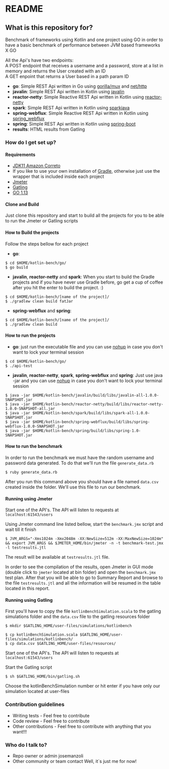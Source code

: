 # README #

## What is this repository for? ##

Benchmark of frameworks using Kotlin and one project using GO in order to have a basic benchmark of performance between JVM based frameworks X GO

<p>All the Api's have two endpoints:<br /> 
A POST endpoint that receives a username and a password, store at a list in memory and returns the User created with an ID <br />
A GET enpoint that returns a User based in a path param ID 
</p>  

* __go__: Simple REST Api written in Go using [gorilla/mux](https://github.com/gorilla/mux) and [net/http](https://golang.org/pkg/net/http/) 
* __javalin__: Simple REST Api written in Kotlin using [javalin](https://javalin.io/)
* __reactor-netty__: Simple Reactive REST Api written in Kotlin using [reactor-netty](https://github.com/reactor/reactor-netty)
* __spark__: Simple REST Api written in Kotlin using [sparkjava](http://sparkjava.com/)
* __spring-webflux__: Simple Reactive REST Api written in Kotlin using [spring_webflux](https://spring.io/)
* __spring__: Simple REST Api written in Kotlin using [spring-boot](https://spring.io/)
* __results__: HTML results from Gatling

### How do I get set up? ###

#### Requirements ####

* [JDK11 Amazon Correto](https://docs.aws.amazon.com/corretto/latest/corretto-11-ug/downloads-list.html)
* If you like to use your own installation of [Gradle](https://gradle.org/), otherwise just use the wrapper that is included inside each project
* [Jmeter](https://jmeter.apache.org/download_jmeter.cgi)
* [Gatling](https://gatling.io/open-source/)
* [GO 1.13](https://golang.org/dl/)

#### Clone and Build ####

Just clone this repository and start to build all the projects for you to be able to run the Jmeter or Gatling scripts

#### How to Build the projects ####

Follow the steps bellow for each project

* __go__: 
```
$ cd $HOME/kotlin-bench/go/
$ go build 
``` 
* __javalin__, __reactor-netty__ and __spark__: When you start to build the Gradle projects and if you have never use Gradle before, go get a cup of coffee after you hit the enter to build the project. :)
```
$ cd $HOME/kotlin-bench/[name of the project]/
$ ./gradlew clean build fatJar
```
* __spring-webflux__ and __spring__:
```
$ cd $HOME/kotlin-bench/[name of the project]/
$ ./gradlew clean build
```

#### How to run the projects ####

* __go__: just run the executable file and you can use [nohup](https://en.wikipedia.org/wiki/Nohup) in case you don't want to lock your terminal session
```
$ cd $HOME/kotlin-bench/go/
$ ./api-test
```  
* __javalin__, __reactor-netty__, __spark__, __spring-webflux__ and __spring__: Just use java -jar and you can use [nohup](https://en.wikipedia.org/wiki/Nohup) in case you don't want to lock your terminal session
```
$ java -jar $HOME/kotlin-bench/javalin/build/libs/javalin-all-1.0.0-SNAPSHOT.jar
$ java -jar $HOME/kotlin-bench/reactor-netty/build/libs/reactor-netty-1.0.0-SNAPSHOT-all.jar
$ java -jar $HOME/kotlin-bench/spark/build/libs/spark-all-1.0.0-SNAPSHOT.jar
$ java -jar $HOME/kotlin-bench/spring-webflux/build/libs/spring-webflux-1.0.0-SNAPSHOT.jar
$ java -jar $HOME/kotlin-bench/spring/build/libs/spring-1.0-SNAPSHOT.jar
```
#### How to run the benchmark ####

In order to run the benchmark we must have the random username and password data generated. To do that we'll run the file `generate_data.rb`
```
$ ruby generate_data.rb
```
After you run this command above you should have a file named `data.csv` created inside the folder. We'll use this file to run our benchmark.

#### Running using Jmeter ####

Start one of the API's. The API will listen to requests at `localhost:61543/users`

Using Jmeter command line listed bellow, start the `benchmark.jmx` script and wait till it finish
```
$ JVM_ARGS="-Xms1024m -Xmx2048m -XX:NewSize=512m -XX:MaxNewSize=1024m"  && export JVM_ARGS && $JMETER_HOME/bin/jmeter -n -t benchmark-test.jmx -l testresults.jtl
```

The result will be available at `testresults.jtl` file.

In order to see the compilation of the results, open Jmeter in GUI mode (double click to `jmeter` located at bin folder) and open the `benchmark.jmx` test plan. After that you will be able to go to Summary Report and browse to the file `testresults.jtl` and all the information will be resumed in the table located in this report.

#### Running using Gatling ####

First you'll have to copy the file `kotlinBenchSimulation.scala` to the gatling simulations folder and the `data.csv` file to the gatling resources folder  
```
$ mkdir $GATLING_HOME/user-files/simulations/kotlinbench

$ cp kotlinBenchSimulation.scala $GATLING_HOME/user-files/simulations/kotlinbench/
$ cp data.csv $GATLING_HOME/user-files/resources/
```

Start one of the API's. The API will listen to requests at `localhost:61543/users`

Start the Gatling script
```
$ sh $GATLING_HOME/bin/gatling.sh
```
Choose the kotlinBenchSimulation number or hit enter if you have only our simulation located at user-files

### Contribution guidelines ###

* Writing tests - 
  Feel free to contribute
* Code review - 
  Feel free to contribute
* Other contributions - 
  Feel free to contribute with anything that you want!!! 

### Who do I talk to? ###

* Repo owner or admin
  josemanzoli
* Other community or team contact
  Well, it`s just me for now!